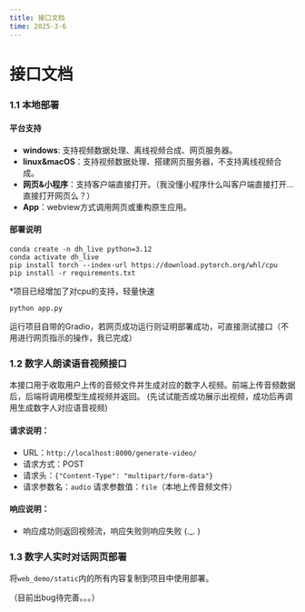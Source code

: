```yaml
---
title: 接口文档
time: 2025-3-6
---
```


# 接口文档

### 1.1 本地部署

#### 平台支持

- **windows**: 支持视频数据处理、离线视频合成、网页服务器。
- **linux&macOS**：支持视频数据处理、搭建网页服务器，不支持离线视频合成。
- **网页&小程序**：支持客户端直接打开。（我没懂小程序什么叫客户端直接打开...直接打开网页么？）
- **App**：webview方式调用网页或重构原生应用。

#### 部署说明

```shell
conda create -n dh_live python=3.12
conda activate dh_live
pip install torch --index-url https://download.pytorch.org/whl/cpu
pip install -r requirements.txt
```

*项目已经增加了对cpu的支持，轻量快速

```shell
python app.py
```

运行项目自带的Gradio，若网页成功运行则证明部署成功，可直接测试接口（不用进行网页指示的操作，我已完成）

### 1.2 数字人朗读语音视频接口

本接口用于收取用户上传的音频文件并生成对应的数字人视频。前端上传音频数据后，后端将调用模型生成视频并返回。
(先试试能否成功展示出视频，成功后再调用生成数字人对应语音视频)

#### 请求说明：

* URL：`http://localhost:8000/generate-video/`
* 请求方式：POST
* 请求头：`{"Content-Type": "multipart/form-data"}`
* 请求参数名：`audio` 请求参数值：`file`（本地上传音频文件）

#### 响应说明：

* 响应成功则返回视频流，响应失败则响应失败 (._. )

### 1.3 数字人实时对话网页部署

将`web_demo/static`内的所有内容复制到项目中使用部署。

（目前出bug待完善。。。）
